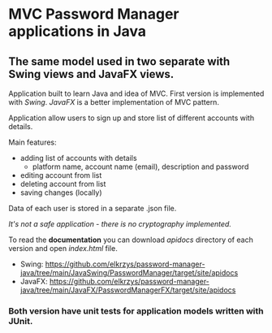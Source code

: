 # MVC Password Manager applications in Java
## The same model used in two separate with Swing views and JavaFX views.

Application built to learn Java and idea of MVC.
First version is implemented with *Swing*.
*JavaFX* is a better implementation of MVC pattern.

Application allow users to sign up and store list of different accounts with details.

Main features:
- adding list of accounts with details
  - platform name, account name (email), description and password
- editing account from list
- deleting account from list
- saving changes (locally)

Data of each user is stored in a separate .json file.

*It's not a safe application - there is no cryptography implemented.*

To read the **documentation** you can download *apidocs* directory of each version and open *index.html* file.
- Swing: https://github.com/elkrzys/password-manager-java/tree/main/JavaSwing/PasswordManager/target/site/apidocs
- JavaFX: https://github.com/elkrzys/password-manager-java/tree/main/JavaFX/PasswordManagerFX/target/site/apidocs

### Both version have unit tests for application models written with JUnit.
